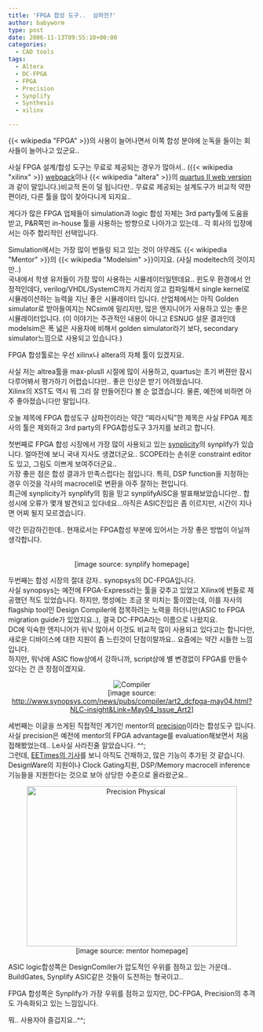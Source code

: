 ```yaml
---
title: 'FPGA 합성 도구..  삼파전?'
author: babyworm
type: post
date: 2006-11-13T09:55:10+00:00
categories:
  - CAD tools
tags:
  - Altera
  - DC-FPGA
  - FPGA
  - Precision
  - Synplify
  - Synthesis
  - xilinx

---
```

{{< wikipedia "FPGA" >}}의 사용이 늘어나면서 이쪽 합성 분야에 눈독을 들이는 회사들이 늘어나고 있군요..

사실 FPGA 설계/합성 도구는 무료로 제공되는 경우가 많아서.. ({{< wikipedia "xilinx" >}} <A href="http://www.xilinx.com/ise/logic\_design\_prod/webpack.htm" target=_blank>webpack</A>이나 {{< wikipedia "altera" >}}의 <A href="https://www.altera.com/support/software/download/altera\_design/quartus\_we/dnl-quartus\_we.jsp" target=\_blank>quartus II web version</A>과 같이 말입니다.)비교적 돈이 덜 됩니다만.. 무료로 제공되는 설계도구가 비교적 약한 편이라, 다른 툴을 많이 찾아다니게 되지요..

게다가 많은 FPGA 업체들이 simulation과 logic 합성 자체는 3rd party툴에 도움을 받고, P&R쪽만 in-house 툴을 사용하는 방향으로 나아가고 있는데.. 각 회사의 입장에서는 아주 합리적인 선택입니다. 

Simulation에서는 가장 많이 번들링 되고 있는 것이 아무래도 {{< wikipedia "Mentor" >}}의 {{< wikipedia "Modelsim" >}}이지요. (사실 modeltech의 것이지만..)  
국내에서 학생 유저들이 가장 많이 사용하는 시뮬레이터일텐데요.. 윈도우 환경에서 안정적인데다, verilog/VHDL/SystemC까지 가리지 않고 컴파일해서 single kernel로 시뮬레이션하는 능력을 지닌 좋은 시뮬레이터 입니다. 산업체에서는 아직 Golden simulator로 받아들여지는 NCsim에 밀리지만, 많은 엔지니어가 사용하고 있는 좋은 시뮬레이터입니다. (이 이야기는 주관적인 내용이 아니고 ESNUG 설문 결과인데 modelsim은 폭 넓은 사용자에 비해서 golden simulator라기 보다, secondary simulator느낌으로 사용되고 있습니다.)

FPGA 합성툴로는 우선 xilinx나 altera의 자체 툴이 있겠지요.

사실 저는 altrea툴을 max-plusII 시절에 많이 사용하고, quartus는 초기 버젼만 잠시 다루어봐서 평가하기 어렵습니다만.. 좋은 인상은 받기 어려웠습니다.  
Xilinx의 XST도 역시 뭐 그리 잘 만들어진다 볼 순 없겠습니다. 물론, 예전에 비하면 아주 좋아졌습니다만 말입니다.

오늘 제목에 FPGA 합성도구 삼파전이라는 약간 &#8220;찌라시틱&#8221;한 제목은 사실 FPGA 제조사의 툴은 제외하고 3rd party의 FPGA합성도구 3가지를 보려고 합니다. 

첫번째로 FPGA 합성 시장에서 가장 많이 사용되고 있는 <A href="http://www.synplicity.com/" target=_blank>synplicity</A>의 synplify가 있습니다. 얼마전에 보니 국내 지사도 생겼더군요.. SCOPE라는 손쉬운 constraint editor도 있고, 그림도 이쁘게 보여주더군요..  
가장 좋은 점은 합성 결과가 만족스럽다는 점입니다. 특히, DSP function을 지정하는 경우 이것을 각사의 macrocell로 변환을 아주 잘하는 편입니다.  
최근에 synplicity가 synplify의 힘을 믿고 synplifyAISC을 발표해보았습니다만.. 합성시에 오류가 몇개 발견되고 있다네요&#8230;아직은 ASIC진입은 좀 이르지만, 시간이 지나면 어찌 될지 모르겠습니다. 

약간 민감하긴한데.. 현재로서는 FPGA합성 부분에 있어서는 가장 좋은 방법이 아닐까 생각합니다. 

<TABLE cellSpacing=0 cellPadding=2 width=400 align=center border=0>  
  


  


</TABLE>

  


<DIV style="TEXT-ALIGN: center">
  [image source: synplify homepage]
</DIV>

  


두번째는 합성 시장의 절대 강자.. synopsys의 DC-FPGA입니다.  
사실 synopsys는 예전에 FPGA-Express라는 툴을 갖추고 있었고 Xilinx에 번들로 제공했던 적도 있었습니다. 하지만, 명성에는 조금 못 미치는 툴이였는데, 이를 자사의 flagship tool인 Design Compiler에 접목하려는 노력을 하더니만(ASIC to FPGA migration guide가 있었지요..), 결국 DC-FPGA라는 이름으로 나왔지요.  
DC에 익숙한 엔지니어가 워낙 많아서 이것도 비교적 많이 사용되고 있다고는 합니다만, 새로운 디바이스에 대한 지원이 좀 느린것이 단점이랄까요.. 요즘에는 약간 시들한 느낌입니다.  
하지만, 워낙에 ASIC flow상에서 강하니까, script상에 별 변경없이 FPGA를 만들수 있다는 건 큰 장점이겠지요.  


  


<DIV style="TEXT-ALIGN: center">
  <IMG alt=Compiler hspace=0 src="https://i0.wp.com/www.synopsys.com/news/pubs/compiler/images/art3_dcfpga-fig1.jpg?w=625" border=0 data-recalc-dims="1"><br />[image source: <A href="http://www.synopsys.com/news/pubs/compiler/art2_dcfpga-may04.html?NLC-insight&Link=May04_Issue_Art2">http://www.synopsys.com/news/pubs/compiler/art2_dcfpga-may04.html?NLC-insight&Link=May04_Issue_Art2</A>]
</DIV>

  


  
세번째는 이글을 쓰게된 직접적인 계기인 mentor의 <A href="http://www.mentor.com/products/fpga\_pld/synthesis/" target=\_blank>precision</A>이라는 합성도구 입니다.  
사실 precision은 예전에 mentor의 FPGA advantage를 evaluation해보면서 처음 접해봤었는데.. Le사실 사라진줄 알았습니다. ^^;  
그런데, <A href="http://www.edadesignline.com/193700445?cid=RSSfeed\_EDAdesignline\_edadlALL" target=_blank>EETimes의 기사</A>를 보니 아직도 건재하고, 많은 기능이 추가된 것 같습니다. DesignWare의 지원이나 Clock Gating지원, DSP/Memory macrocell inference기능들을 지원한다는 것으로 보아 상당한 수준으로 올라왔군요..



  


<DIV style="TEXT-ALIGN: center">
  <IMG id=||CPIMAGE:626305| height=326 alt="Precision Physical" hspace=0 src="https://i0.wp.com/www.mentor.com/products/fpga_pld/synthesis/precision_synthesis/images/physical_image1.jpg?resize=428%2C326" width=428 border=0 data-recalc-dims="1"><br />[image source: mentor homepage]
</DIV>

  


ASIC logic합성쪽은 DesignComiler가 압도적인 우위를 점하고 있는 가운데.. BuildGates, Synplify ASIC같은 것들이 도전하는 형국이고..

FPGA 합성쪽은 Synplify가 가장 우위를 점하고 있지만, DC-FPGA, Precision의 추격도 가속화되고 있는 느낌입니다. 

뭐.. 사용자야 즐겁지요..^^;